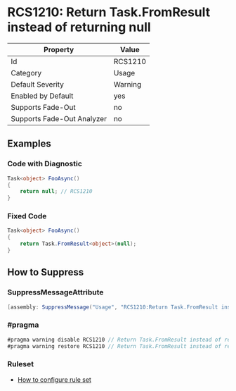 # RCS1210: Return Task\.FromResult instead of returning null

Property | Value
--- | ---
Id|RCS1210
Category|Usage
Default Severity|Warning
Enabled by Default|yes
Supports Fade\-Out|no
Supports Fade\-Out Analyzer|no

## Examples

### Code with Diagnostic

```csharp
Task<object> FooAsync()
{
    return null; // RCS1210
}
```

### Fixed Code

```csharp
Task<object> FooAsync()
{
    return Task.FromResult<object>(null);
}
```

## How to Suppress

### SuppressMessageAttribute

```csharp
[assembly: SuppressMessage("Usage", "RCS1210:Return Task.FromResult instead of returning null.", Justification = "<Pending>")]
```

### \#pragma

```csharp
#pragma warning disable RCS1210 // Return Task.FromResult instead of returning null.
#pragma warning restore RCS1210 // Return Task.FromResult instead of returning null.
```

### Ruleset

* [How to configure rule set](../HowToConfigureAnalyzers.md)
